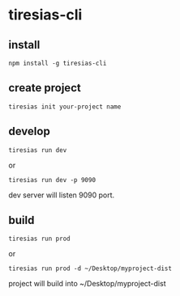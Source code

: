 # tiresias-cli

## install
```shell
npm install -g tiresias-cli
```


## create project
```shell
tiresias init your-project name
```

## develop
```shell
tiresias run dev
```
or 
```shell
tiresias run dev -p 9090
```
dev server will listen 9090 port.

## build
```shell
tiresias run prod
```
or
```shell
tiresias run prod -d ~/Desktop/myproject-dist
```
project will build into ~/Desktop/myproject-dist
